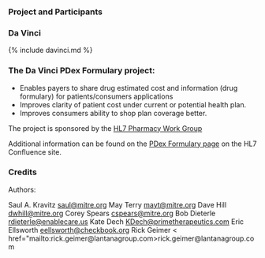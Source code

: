 ### Project and Participants

### Da Vinci
{% include davinci.md %}

### The Da Vinci PDex Formulary project:

* Enables payers to share drug estimated cost and information (drug formulary) for patients/consumers applications
* Improves clarity of patient cost under current or potential health plan. 
* Improves consumers ability to shop plan coverage better.

The project is sponsored by the [HL7 Pharmacy Work Group](https://confluence.hl7.org/display/PHAR/Pharmacy)

Additional information can be found on the [PDex Formulary page](https://confluence.hl7.org/display/DVP/PDex+Formulary) on the HL7 Confluence site.

### Credits
Authors:

<tr>
  <td>Saul A. Kravitz</td>
  <td><a href="mailto:saul@mitre.org">saul@mitre.org</a></td>
</tr>
<tr>
  <td>May Terry</td>
  <td><a href="mailto:mayt@mitre.org">mayt@mitre.org</a></td>
</tr>
<tr>
  <td>Dave Hill</td>
  <td><a href="mailto:dwhill@mitre.org">dwhill@mitre.org</a></td>
</tr>
<tr>
  <td>Corey Spears</td>
  <td><a href="mailto:cspears@mitre.org">cspears@mitre.org</a></td>
</tr>
<tr>
  <td>Bob Dieterle</td>
  <td><a href="mailto:rdieterle@enablecare.us">rdieterle@enablecare.us</a></td>
</tr>
<tr>
  <td>Kate Dech</td>
  <td><a href="mailto:KDech@primetherapeutics.com">KDech@primetherapeutics.com</a></td>
</tr>
<tr>
  <td>Eric Ellsworth</td>
  <td><a href="mailto:eellsworth@checkbook.org">eellsworth@checkbook.org</a></td>
</tr>
<tr>
  <td>Rick Geimer</td>
  <td>< href="mailto:rick.geimer@lantanagroup.com>rick.geimer@lantanagroup.com</a></td>
</tr>


